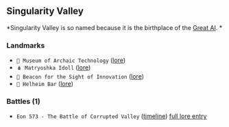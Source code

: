 ## Singularity Valley

*Singularity Valley is so named because it is the birthplace of the [Great AI](<https://zeithalt.github.io/r/great_ai.html>). *
### Landmarks
- `💾 Museum of Archaic Technology` ([lore](<https://zeithalt.github.io//r/museum_of_archaic_tech.html>))
- `🪆 Matryoshka Idoll` ([lore](<https://zeithalt.github.io//r/matryoshka_idoll.html>))
- `🔱 Beacon for the Sight of Innovation` ([lore](<https://zeithalt.github.io//r/beacon_of_innovation.html>))
- `🍻 Helheim Bar` ([lore](<https://zeithalt.github.io//r/helheim_bar.html>))
### Battles (1)
- `Eon 573 - The Battle of Corrupted Valley` ([timeline](<https://zeithalt.github.io//t/#eon0573>))
[full lore entry](<https://zeithalt.github.io//r/singularity_valley.html>)
